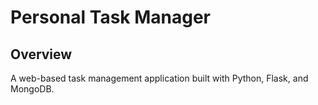 # Personal Task Manager

## Overview
A web-based task management application built with Python, Flask, and MongoDB.
